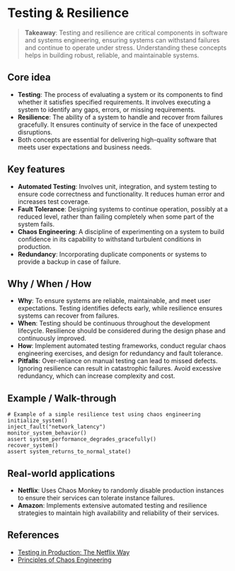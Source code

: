 # Testing & Resilience

> **Takeaway**: Testing and resilience are critical components in software and systems engineering, ensuring systems can withstand failures and continue to operate under stress. Understanding these concepts helps in building robust, reliable, and maintainable systems.

## Core idea
- **Testing**: The process of evaluating a system or its components to find whether it satisfies specified requirements. It involves executing a system to identify any gaps, errors, or missing requirements.
- **Resilience**: The ability of a system to handle and recover from failures gracefully. It ensures continuity of service in the face of unexpected disruptions.
- Both concepts are essential for delivering high-quality software that meets user expectations and business needs.

## Key features
- **Automated Testing**: Involves unit, integration, and system testing to ensure code correctness and functionality. It reduces human error and increases test coverage.
- **Fault Tolerance**: Designing systems to continue operation, possibly at a reduced level, rather than failing completely when some part of the system fails.
- **Chaos Engineering**: A discipline of experimenting on a system to build confidence in its capability to withstand turbulent conditions in production.
- **Redundancy**: Incorporating duplicate components or systems to provide a backup in case of failure.

## Why / When / How
- **Why**: To ensure systems are reliable, maintainable, and meet user expectations. Testing identifies defects early, while resilience ensures systems can recover from failures.
- **When**: Testing should be continuous throughout the development lifecycle. Resilience should be considered during the design phase and continuously improved.
- **How**: Implement automated testing frameworks, conduct regular chaos engineering exercises, and design for redundancy and fault tolerance.
- **Pitfalls**: Over-reliance on manual testing can lead to missed defects. Ignoring resilience can result in catastrophic failures. Avoid excessive redundancy, which can increase complexity and cost.

## Example / Walk-through
```pseudo
# Example of a simple resilience test using chaos engineering
initialize_system()
inject_fault("network_latency")
monitor_system_behavior()
assert system_performance_degrades_gracefully()
recover_system()
assert system_returns_to_normal_state()
```

## Real-world applications
- **Netflix**: Uses Chaos Monkey to randomly disable production instances to ensure their services can tolerate instance failures.
- **Amazon**: Implements extensive automated testing and resilience strategies to maintain high availability and reliability of their services.

## References
- [Testing in Production: The Netflix Way](https://netflixtechblog.com/testing-in-production-the-netflix-way-a826e3c3e2f2)
- [Principles of Chaos Engineering](https://principlesofchaos.org/)